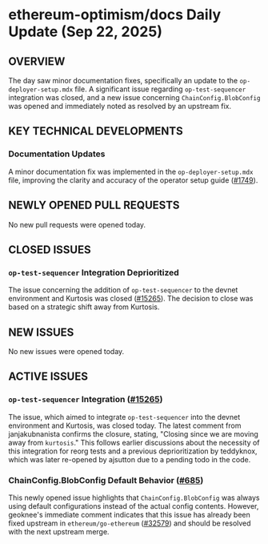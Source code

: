 # ethereum-optimism/docs Daily Update (Sep 22, 2025)
## OVERVIEW 
The day saw minor documentation fixes, specifically an update to the `op-deployer-setup.mdx` file. A significant issue regarding `op-test-sequencer` integration was closed, and a new issue concerning `ChainConfig.BlobConfig` was opened and immediately noted as resolved by an upstream fix.

## KEY TECHNICAL DEVELOPMENTS

### Documentation Updates
A minor documentation fix was implemented in the `op-deployer-setup.mdx` file, improving the clarity and accuracy of the operator setup guide ([#1749](https://github.com/ethereum-optimism/docs/pull/1749)).

## NEWLY OPENED PULL REQUESTS
No new pull requests were opened today.

## CLOSED ISSUES

### `op-test-sequencer` Integration Deprioritized
The issue concerning the addition of `op-test-sequencer` to the devnet environment and Kurtosis was closed ([#15265](https://github.com/ethereum-optimism/docs/issues/15265)). The decision to close was based on a strategic shift away from Kurtosis.

## NEW ISSUES
No new issues were opened today.

## ACTIVE ISSUES

### `op-test-sequencer` Integration ([#15265](https://github.com/ethereum-optimism/docs/issues/15265))
The issue, which aimed to integrate `op-test-sequencer` into the devnet environment and Kurtosis, was closed today. The latest comment from janjakubnanista confirms the closure, stating, "Closing since we are moving away from `kurtosis`." This follows earlier discussions about the necessity of this integration for reorg tests and a previous deprioritization by teddyknox, which was later re-opened by ajsutton due to a pending todo in the code.

### ChainConfig.BlobConfig Default Behavior ([#685](https://github.com/ethereum-optimism/docs/issues/685))
This newly opened issue highlights that `ChainConfig.BlobConfig` was always using default configurations instead of the actual config contents. However, geoknee's immediate comment indicates that this issue has already been fixed upstream in `ethereum/go-ethereum` ([#32579](https://github.com/ethereum/go-ethereum/pull/32579)) and should be resolved with the next upstream merge.